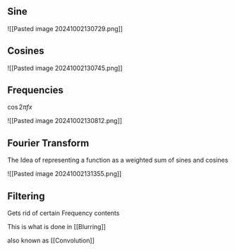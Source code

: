 
## Sine

![[Pasted image 20241002130729.png]]

## Cosines

![[Pasted image 20241002130745.png]]

## Frequencies 

$\cos{2\pi f x}$ 

![[Pasted image 20241002130812.png]]

## Fourier Transform 

The Idea of representing a function as a weighted sum of sines and cosines 

![[Pasted image 20241002131355.png]]

## Filtering 

Gets rid of certain Frequency contents 

This is what is done in [[Blurring]]

also known as [[Convolution]]

